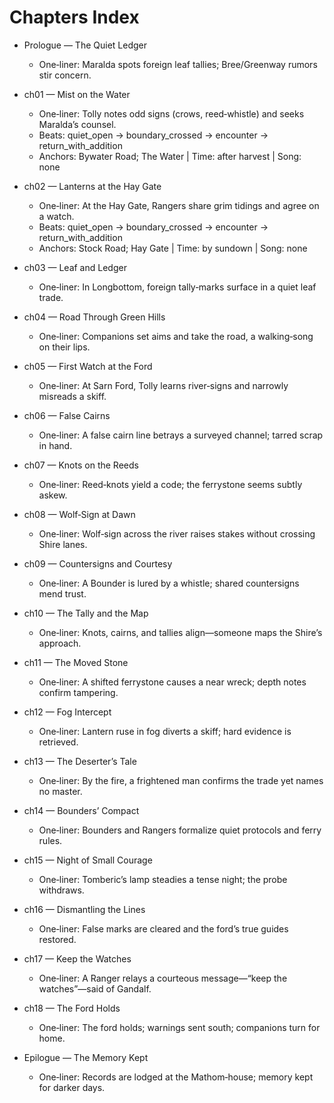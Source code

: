 # Chapters Index

- Prologue — The Quiet Ledger
  - One‑liner: Maralda spots foreign leaf tallies; Bree/Greenway rumors stir concern.

- ch01 — Mist on the Water
  - One‑liner: Tolly notes odd signs (crows, reed‑whistle) and seeks Maralda’s counsel.
  - Beats: quiet_open → boundary_crossed → encounter → return_with_addition
  - Anchors: Bywater Road; The Water | Time: after harvest | Song: none

- ch02 — Lanterns at the Hay Gate
  - One‑liner: At the Hay Gate, Rangers share grim tidings and agree on a watch.
  - Beats: quiet_open → boundary_crossed → encounter → return_with_addition
  - Anchors: Stock Road; Hay Gate | Time: by sundown | Song: none

- ch03 — Leaf and Ledger
  - One‑liner: In Longbottom, foreign tally‑marks surface in a quiet leaf trade.

- ch04 — Road Through Green Hills
  - One‑liner: Companions set aims and take the road, a walking‑song on their lips.

- ch05 — First Watch at the Ford
  - One‑liner: At Sarn Ford, Tolly learns river‑signs and narrowly misreads a skiff.

- ch06 — False Cairns
  - One‑liner: A false cairn line betrays a surveyed channel; tarred scrap in hand.

- ch07 — Knots on the Reeds
  - One‑liner: Reed‑knots yield a code; the ferrystone seems subtly askew.

- ch08 — Wolf‑Sign at Dawn
  - One‑liner: Wolf‑sign across the river raises stakes without crossing Shire lanes.

- ch09 — Countersigns and Courtesy
  - One‑liner: A Bounder is lured by a whistle; shared countersigns mend trust.

- ch10 — The Tally and the Map
  - One‑liner: Knots, cairns, and tallies align—someone maps the Shire’s approach.

- ch11 — The Moved Stone
  - One‑liner: A shifted ferrystone causes a near wreck; depth notes confirm tampering.

- ch12 — Fog Intercept
  - One‑liner: Lantern ruse in fog diverts a skiff; hard evidence is retrieved.

- ch13 — The Deserter’s Tale
  - One‑liner: By the fire, a frightened man confirms the trade yet names no master.

- ch14 — Bounders’ Compact
  - One‑liner: Bounders and Rangers formalize quiet protocols and ferry rules.

- ch15 — Night of Small Courage
  - One‑liner: Tomberic’s lamp steadies a tense night; the probe withdraws.

- ch16 — Dismantling the Lines
  - One‑liner: False marks are cleared and the ford’s true guides restored.

- ch17 — Keep the Watches
  - One‑liner: A Ranger relays a courteous message—“keep the watches”—said of Gandalf.

- ch18 — The Ford Holds
  - One‑liner: The ford holds; warnings sent south; companions turn for home.

- Epilogue — The Memory Kept
  - One‑liner: Records are lodged at the Mathom‑house; memory kept for darker days.
